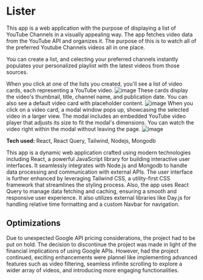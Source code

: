 # Lister
This app is a web application with the purpose of displaying a list of YouTube Channels in a visually appealing way. The app fetches video data from the YouTube API and organizes it. The purpose of this is to watch all of the preferred Youtube Channels videos all in one place. 

You can create a list, and celecting your preferred channels instantly populates your personalized playlist with the latest videos from those sources.

When you click at one of the lists you created, you'll see a list of video cards, each representing a YouTube video.
![image](https://github.com/AltinGruda/lister/assets/67205874/ed460607-4151-4196-a1c8-7eb757949205)
These cards display the video's thumbnail, title, channel name, and publication date. You can also see a default video card with placeholder content.
![image](https://github.com/AltinGruda/lister/assets/67205874/d0472610-c489-4ac6-b757-22f38f8a8b5f)
When you click on a video card, a modal window pops up, showcasing the selected video in a larger view. The modal includes an embedded YouTube video player that adjusts its size to fit the modal's dimensions. You can watch the video right within the modal without leaving the page.
![image](https://github.com/AltinGruda/lister/assets/67205874/86e60e0b-5cc1-4a47-a037-74f5883775b9)

**Tech used:** React, React Query, Tailwind, Nodejs, Mongodb

This app is a dynamic web application crafted using modern technologies including React, a powerful JavaScript library for building interactive user interfaces. It seamlessly integrates with Node.js and Mongodb to handle data processing and communication with external APIs. The user interface is further enhanced by leveraging Tailwind CSS, a utility-first CSS framework that streamlines the styling process. Also, the app uses React Query to manage data fetching and caching, ensuring a smooth and responsive user experience. It also utilizes external libraries like Day.js for handling relative time formatting and a custom Navbar for navigation.

## Optimizations
Due to unexpected Google API pricing considerations, the project had to be put on hold. The decision to discontinue the project was made in light of the financial implications of using Google APIs. However, had the project continued, exciting enhancements were plannel like implementing advanced features such as video filtering, seamless infinite scrolling to explore a wider array of videos, and introducing more engaging functionalities.

